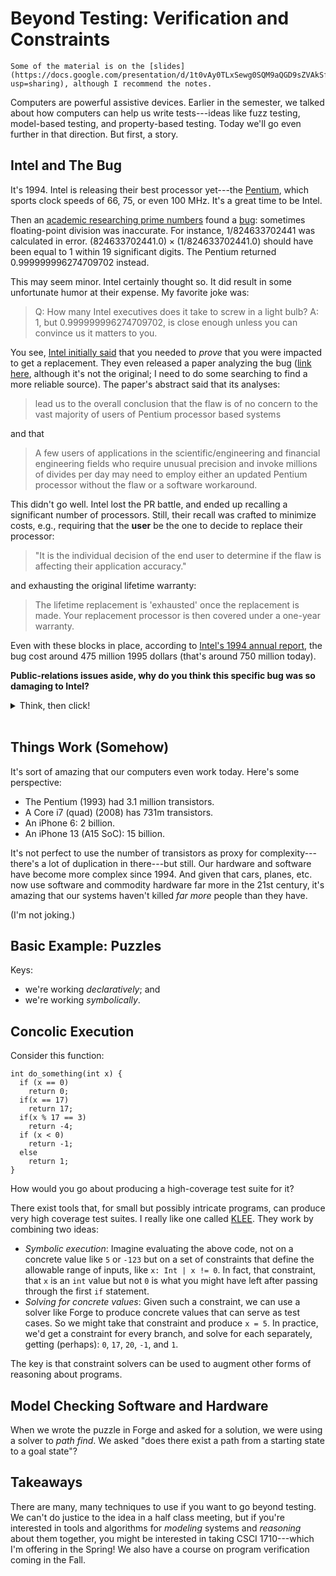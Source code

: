 # Beyond Testing: Verification and Constraints

~~~admonish note title="Slides"
Some of the material is on the [slides](https://docs.google.com/presentation/d/1t0vAy0TLxSewg0SQM9aQGD9sZVAkSf1MJ99IuhZFIjU/edit?usp=sharing), although I recommend the notes.
~~~

Computers are powerful assistive devices. Earlier in the semester, we talked about how computers can help us write tests---ideas like fuzz testing, model-based testing, and property-based testing. Today we'll go even further in that direction. But first, a story.

## Intel and The Bug

It's 1994. Intel is releasing their best processor yet---the [Pentium](https://en.wikipedia.org/wiki/List_of_Intel_Pentium_processors#P5_based_Pentiums), which sports clock speeds of 66, 75, or even 100 MHz. It's a great time to be Intel. 

Then an [academic researching prime numbers](https://faculty.lynchburg.edu/~nicely/pentbug/pentbug.html) found a [bug](https://en.wikipedia.org/wiki/Pentium_FDIV_bug): sometimes floating-point division was inaccurate. For instance, $1/824633702441$ was calculated in error. $(824633702441.0) \times (1/824633702441.0)$ should have been equal to $1$ within 19 significant digits. The Pentium returned $0.999999996274709702$ instead.

This may seem minor. Intel certainly thought so. It did result in some unfortunate humor at their expense. My favorite joke was:

> Q: How many Intel executives does it take to screw in a light bulb?
> A: 1, but 0.999999996274709702, is close enough unless you can convince us it matters to you.

You see, [Intel initially said](https://www.nytimes.com/1994/12/21/us/business-technology-in-about-face-intel-will-swap-its-flawed-chip.html) that you needed to _prove_ that you were impacted to get a replacement. They even released a paper analyzing the bug ([link here](https://users.fmi.uni-jena.de/~nez/rechnerarithmetik_5/fdiv_bug/intel_white11.pdf), although it's not the original; I need to do some searching to find a more reliable source). The paper's abstract said that its analyses:

> lead us to the overall conclusion that the flaw is of no concern to the vast majority of users of Pentium processor based systems

and that

> A few users of applications in the scientific/engineering and financial engineering fields who require unusual precision and invoke millions of divides per day may need to employ either an updated Pentium processor without the flaw or a software workaround.

This didn't go well. Intel lost the PR battle, and ended up recalling a significant number of processors. Still, their recall was crafted to minimize costs, e.g., requiring that the **user** be the one to decide to replace their processor:

> "It is the individual decision of the end user to determine if the flaw is affecting their application accuracy."

and exhausting the original lifetime warranty:

> The lifetime replacement is 'exhausted' once the replacement is made. Your replacement processor is then covered under a one-year warranty.

Even with these blocks in place, according to [Intel's 1994 annual report](https://www.intel.com/content/www/us/en/history/history-1994-annual-report.html), the bug cost around 475 million 1995 dollars (that's around 750 million today).

**Public-relations issues aside, why do you think this specific bug was so damaging to Intel?**

<details>
<summary>Think, then click!</summary>
Hardware isn't easy to patch! In fact, even some software bugs can be tough to patch. (Consider all those security vulnerabilities in early versions of Internet Explorer.)
    
So the impact of a bug isn't just about how much harm it does, or how many people are affected, or even how tough the bug itself is to fix, but also _how difficult it is to deploy a fix_.
</details>
<br/>

## Things Work (Somehow)

It's sort of amazing that our computers even work today. Here's some perspective:
* The Pentium (1993) had 3.1 million transistors.
* A Core i7 (quad) (2008) has 731m transistors.
* An iPhone 6: 2 billion.
* An iPhone 13 (A15 SoC): 15 billion.

It's not perfect to use the number of transistors as proxy for complexity---there's a lot of duplication in there---but still. Our hardware and software have become more complex since 1994. And given that cars, planes, etc. now use software and commodity hardware far more in the 21st century, it's amazing that our systems haven't killed _far more_ people than they have.

(I'm not joking.)

## Basic Example: Puzzles

Keys:
* we're working _declaratively_; and 
* we're working _symbolically_. 

## Concolic Execution 

Consider this function:

```
int do_something(int x) {
  if (x == 0)
    return 0;
  if(x == 17) 
    return 17;
  if(x % 17 == 3) 
    return -4;
  if (x < 0)
    return -1;
  else
    return 1;
}
```

How would you go about producing a high-coverage test suite for it?

There exist tools that, for small but possibly intricate programs, can produce very high coverage test suites. I really like one called [KLEE](http://klee.github.io). They work by combining two ideas:
* *Symbolic execution*: Imagine evaluating the above code, not on a concrete value like `5` or `-123` but on a set of constraints that define the allowable range of inputs, like `x: Int | x != 0`. In fact, that constraint, that `x` is an `int` value but not `0` is what you might have left after passing through the first `if` statement. 
* *Solving for concrete values*: Given such a constraint, we can use a solver like Forge to produce concrete values that can serve as test cases. So we might take that constraint and produce `x = 5`. In practice, we'd get a constraint for every branch, and solve for each separately, getting (perhaps): `0`, `17`, `20`, `-1`, and `1`.

The key is that constraint solvers can be used to augment other forms of reasoning about programs. 

## Model Checking Software and Hardware

When we wrote the puzzle in Forge and asked for a solution, we were using a solver to _path find_. We asked "does there exist a path from a starting state to a goal state"? 



<!-- ### What if we asked GPT-3 or ChatGPT for the same thing?

I asked ChatGPT for a high-coverage test suite for the above program. Here's the response:

> Here's a high-coverage test suite for the updated C program:
> 
> 1. Test case where x is 0:
>    - Input: x = 0
>    - Expected output: 0
> 
> 2. Test case where x is positive:
>    - Input: x = 100
>    - Expected output: 1
> 
> 3. Test case where x is negative:
>    - Input: x = -50
>    - Expected output: -1
> 
> 4. Test case where x is a multiple of 17 with remainder 3:
>    - Input: x = 20
>    - Expected output: -4
> 
> 5. Test case where x is a multiple of 17 without remainder:
>    - Input: x = 34
>    - Expected output: 17
> 
> 6. Test case where x is one more than a multiple of 17:
>    - Input: x = 22
>    - Expected output: 1
> 
> 7. Test case where x is one less than a multiple of 17:
>    - Input: x = -6
>    - Expected output: -1
> 
> 8. Test case where x is the smallest possible negative number:
>    - Input: x = -2147483648 (INT_MIN)
>    - Expected output: -1
> 
> 9. Test case where x is the largest possible positive number:
>    - Input: x = 2147483647 (INT_MAX)
>    - Expected output: 1
> 
> By running the above test cases, we can ensure that the `get_sign()` function works correctly for all possible values of `x`. Note that test cases 4 and 5 are added to cover the new condition in the updated function.

What do you notice?

How might tools like this and tools like KLEE interoperate in the future? -->

## Takeaways

There are many, many techniques to use if you want to go beyond testing. We can't do justice to the idea in a half class meeting, but if you're interested in tools and algorithms for _modeling_ systems and _reasoning_ about them together, you might be interested in taking CSCI 1710---which I'm offering in the Spring! We also have a course on program verification coming in the Fall.




